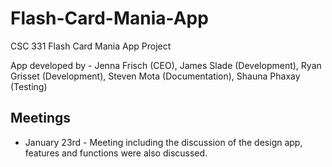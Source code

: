 # Flash-Card-Mania-App
CSC 331 Flash Card Mania App Project

App developed by - 
Jenna Frisch (CEO),
James Slade (Development),
Ryan Grisset (Development),
Steven Mota (Documentation),
Shauna Phaxay (Testing)

## Meetings
- January 23rd - Meeting including the discussion of the design app, features and functions were also discussed.
